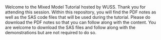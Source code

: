 Welcome to the Mixed Model Tutorial hosted by WUSS. Thank you for attending this session. Within this repository, you will find the PDF notes as well as the SAS code files that will be used during the tutorial.
Please do download the PDF notes so that you can follow along with the content. You are welcome to download the SAS files and follow along with the demonstrations but are not required to do so.
